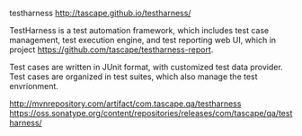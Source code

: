 testharness
http://tascape.github.io/testharness/

TestHarness is a test automation framework, which includes test case management, test execution engine, and test reporting web UI, which in project https://github.com/tascape/testharness-report.  
  
Test cases are written in JUnit format, with customized test data provider.  
Test cases are organized in test suites, which also manage the test envrionment.  
  
http://mvnrepository.com/artifact/com.tascape.qa/testharness  
https://oss.sonatype.org/content/repositories/releases/com/tascape/qa/testharness/  
